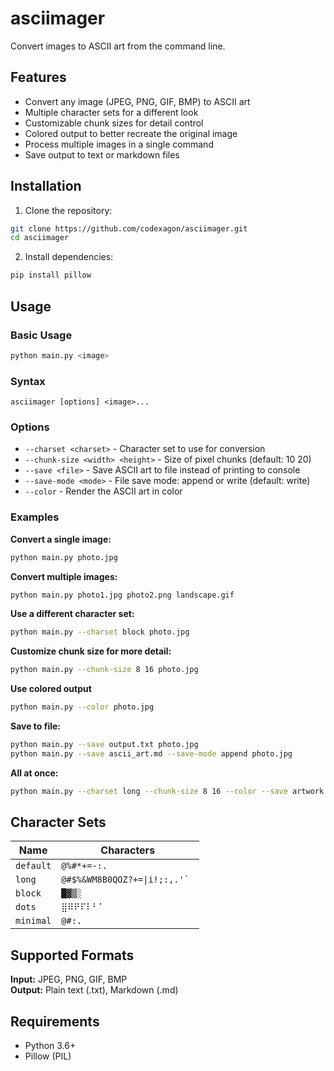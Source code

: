 # asciimager

Convert images to ASCII art from the command line.

## Features

- Convert any image (JPEG, PNG, GIF, BMP) to ASCII art
- Multiple character sets for a different look
- Customizable chunk sizes for detail control
- Colored output to better recreate the original image
- Process multiple images in a single command
- Save output to text or markdown files

## Installation

1. Clone the repository:
```bash
git clone https://github.com/codexagon/asciimager.git
cd asciimager
```

2. Install dependencies:
```bash
pip install pillow
```

## Usage

### Basic Usage
```bash
python main.py <image>
```

### Syntax
```
asciimager [options] <image>...
```

### Options

- `--charset <charset>` - Character set to use for conversion
- `--chunk-size <width> <height>` - Size of pixel chunks (default: 10 20)
- `--save <file>` - Save ASCII art to file instead of printing to console
- `--save-mode <mode>` - File save mode: append or write (default: write)
- `--color` - Render the ASCII art in color

### Examples

**Convert a single image:**
```bash
python main.py photo.jpg
```

**Convert multiple images:**
```bash
python main.py photo1.jpg photo2.png landscape.gif
```

**Use a different character set:**
```bash
python main.py --charset block photo.jpg
```

**Customize chunk size for more detail:**
```bash
python main.py --chunk-size 8 16 photo.jpg
```

**Use colored output**
```bash
python main.py --color photo.jpg
```

**Save to file:**
```bash
python main.py --save output.txt photo.jpg
python main.py --save ascii_art.md --save-mode append photo.jpg
```

**All at once:**
```bash
python main.py --charset long --chunk-size 8 16 --color --save artwork.txt photo1.jpg photo2.png
```

## Character Sets

| Name | Characters |
|------|------------|
| `default` | `@%#*+=-:. ` |
| `long` | ``@#$%&WM8B0QOZ?+=\|i!;:,.'` `` |
| `block` | `█▓▒░ ` |
| `dots` | `⣿⠿⠟⠏⠇⠃⠁⠀` |
| `minimal` | `@#:. ` |

## Supported Formats

**Input:** JPEG, PNG, GIF, BMP  
**Output:** Plain text (.txt), Markdown (.md)

## Requirements

- Python 3.6+
- Pillow (PIL)